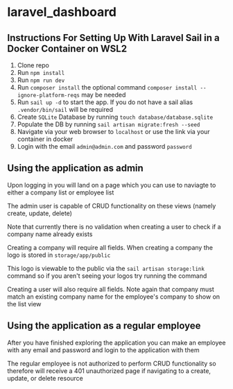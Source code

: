 # laravel_dashboard

## Instructions For Setting Up With Laravel Sail in a Docker Container on WSL2

1. Clone repo
2. Run `npm install`
3. Run `npm run dev`
4. Run `composer install` the optional command `composer install --ignore-platform-reqs` may be needed
5. Run `sail up -d` to start the app. If you do not have a sail alias `.vendor/bin/sail` will be required
6. Create `SQLite` Database by running `touch database/database.sqlite`
7. Populate the DB by running `sail artisan migrate:fresh --seed`
8. Navigate via your web browser to `localhost` or use the link via your container in docker
9. Login with the email `admin@admin.com` and password `password`

## Using the application as admin

Upon logging in you will land on a page which you can use to naviagte to either a company list or employee list

The admin user is capable of CRUD functionality on these views (namely create, update, delete)

Note that currently there is no validation when creating a user to check if a company name already exists

Creating a company will require all fields. When creating a company the logo is stored in `storage/app/public`

This logo is viewable to the public via the `sail artisan storage:link` command so if you aren't seeing your logos try running the command

Creating a user will also require all fields. Note again that company must match an existing company name for the employee's company to show on the list view

## Using the application as a regular employee

After you have finished exploring the application you can make an employee with any email and password and login to the application with them

The regular employee is not authorized to perform CRUD functionality so therefore will receive a 401 unauthorized page if navigating to a create, update, or delete resource
